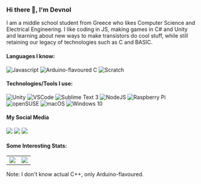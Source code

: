 ### Hi there 👋, I'm Devnol

I am a middle school student from Greece who likes Computer Science and Electrical Engineering.
I like coding in JS, making games in C# and Unity and learning about new ways to make transistors do cool stuff,
while still retaining our legacy of technologies such as C and BASIC. 

#### Languages I know:
![Javascript](https://img.shields.io/static/v1?label=JavaScript&message=Latest&style=for-the-badge&color=F7DF1E&logo=JavaScript)
![Arduino-flavoured C](https://img.shields.io/static/v1?label=Arduino&message=Kinda%20C&style=for-the-badge&color=00979D&logo=Arduino)
![Scratch](https://img.shields.io/static/v1?label=Scratch&message=3&color=4D97FF&style=for-the-badge&logo=Scratch)

#### Technologies/Tools I use:
![Unity](https://img.shields.io/static/v1?label=Unity&message=2020.1.13f1&color=000&style=for-the-badge&logo=Unity)
![VSCode](https://img.shields.io/static/v1?label=VSCode&message=1.51&style=for-the-badge&color=007ACC&logo=Visual-Studio-Code)
![Sublime Text 3](https://img.shields.io/static/v1?label=Sublime%20Text%203&message=3211&style=for-the-badge&color=FF9800&logo=Sublime-Text)
![NodeJS](https://img.shields.io/static/v1?label=Node.JS&message=Latest&style=for-the-badge&color=339933&logo=node.js)
![Raspberry Pi](https://img.shields.io/static/v1?label=Raspberry%20Pi&message=Model%204B%204GB&style=for-the-badge&color=C51A4A&logo=Raspberry-Pi)
![openSUSE](https://img.shields.io/static/v1?label=openSUSE&message=Tumbleweed&style=for-the-badge&color=73BA25&logo=openSUSE)
![macOS](https://img.shields.io/static/v1?label=macOS&message=Big%20Sur%2011.0.1&style=for-the-badge&color=999999&logo=Apple)
![Windows 10](https://img.shields.io/static/v1?label=Windows%2010&message=20H1&style=for-the-badge&color=0078D6&logo=Windows)

#### My Social Media
<a href="https://discord.com/" alt="Discord"><img src="https://img.shields.io/static/v1?label=Discord&message=@Devnol%239366&color=7289DA&logo=Discord" /></a>
<a href="https://twitter.com/Commandblock641" alt="Twitter"><img src="https://img.shields.io/static/v1?label=Twitter&message=@Commandblock641&color=1DA1F2&logo=Twitter" /></a>
<a href="https://telegram.me/Devnol" alt="Telegram"><img src="https://img.shields.io/static/v1?label=Telegram&message=@Devnol&color=2CA5E0&logo=Telegram" /></a>

#### Some Interesting Stats:
<table>
  <tr>
    <td><img src="https://github-readme-stats.vercel.app/api?username=Devnol&bg_color=40,9E1476,fB4244&title_color=F4F4F4&text_color=F4F4F4&show_icons=true&icon_color=F4F4F4"/></td>
    <td><img src="https://github-readme-stats.vercel.app/api/top-langs?username=Devnol&bg_color=40,9E1476,FB4244&title_color=F4F4F4&text_color=F4F4F4&show_icons=true&icon_color=F4F4F4"/></td>
  </tr>
</table>
 Note: I don't know actual C++, only Arduino-flavoured.
